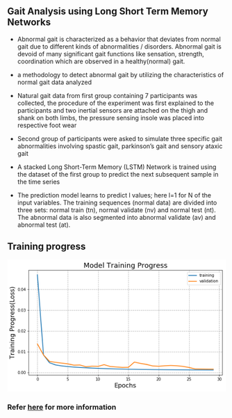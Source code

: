 ## Gait Analysis using Long Short Term Memory Networks

- Abnormal gait is characterized as a behavior that deviates from normal gait due to different kinds of abnormalities / disorders. Abnormal gait is devoid of many significant gait functions like sensation, strength, coordination which are observed in a healthy(normal)
gait.

- a methodology to detect abnormal gait by utilizing the
characteristics of normal gait data analyzed

- Natural gait data from first group containing 7 participants was collected, the procedure
of the experiment was first explained to the participants and two inertial sensors are
attached on the thigh and shank on both limbs, the pressure sensing insole was placed
into respective foot wear

- Second group of participants were asked to simulate three specific gait abnormalities
involving spastic gait, parkinson’s gait and sensory ataxic gait

- A stacked Long Short-Term Memory (LSTM) Network is
trained using the dataset of the first group to predict the next
subsequent sample in the time series

- The prediction model learns to predict l values; here
l=1 for N of the input variables. The training sequences
(normal data) are divided into three sets: normal train (tn),
normal validate (nv) and normal test (nt). The abnormal data is
also segmented into abnormal validate (av) and abnormal test
(at).

## Training progress
![image](../assests/LSTM_progress.png)

### Refer [here](../Introduction/Thesis.pdf) for more information
